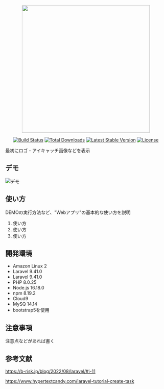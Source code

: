 <p align="center"><a href="https://laravel.com" target="_blank"><img src="https://raw.githubusercontent.com/laravel/art/master/logo-lockup/5%20SVG/2%20CMYK/1%20Full%20Color/laravel-logolockup-cmyk-red.svg" width="400"></a></p>

<p align="center">
<a href="https://travis-ci.org/laravel/framework"><img src="https://travis-ci.org/laravel/framework.svg" alt="Build Status"></a>
<a href="https://packagist.org/packages/laravel/framework"><img src="https://img.shields.io/packagist/dt/laravel/framework" alt="Total Downloads"></a>
<a href="https://packagist.org/packages/laravel/framework"><img src="https://img.shields.io/packagist/v/laravel/framework" alt="Latest Stable Version"></a>
<a href="https://packagist.org/packages/laravel/framework"><img src="https://img.shields.io/packagist/l/laravel/framework" alt="License"></a>
</p>

最初にロゴ・アイキャッチ画像などを表示


## デモ

![デモ](https://image-url.gif)


## 使い方

DEMOの実行方法など、"Webアプリ"の基本的な使い方を説明

1. 使い方
2. 使い方
3. 使い方


## 開発環境　

* Amazon Linux 2
* Laravel 9.41.0
* Laravel 9.41.0
* PHP 8.0.25
* Node.js 16.18.0
* npm 8.19.2
* Cloud9
* MySQ 14.14
* bootstrap5を使用



## 注意事項

注意点などがあれば書く


## 参考文献

https://b-risk.jp/blog/2022/08/laravel/#i-11

https://www.hypertextcandy.com/laravel-tutorial-create-task


